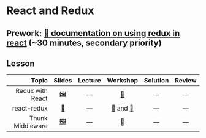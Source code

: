 # React and Redux

## Prework: [📖 documentation on using redux in react](https://redux.js.org/basics/usagewithreact) (~30 minutes, secondary priority)

## Lesson

Topic | Slides | Lecture | Workshop | Solution | Review
-----:|:------:|:-------:|:--------:|:--------:|:-----:
Redux with React | [🖼️][rcrdx-1a] | — | [🔬][rcrdx-1c] | — | —
react-redux | [📖][rcrdx-2a] | — | [🔬][rcrdx-2c-1] and [🤝][rcrdx-2c-2] | — | —
Thunk Middleware | [🖼️][rcrdx-3a] | — | [🔬][rcrdx-3c] | — | —

[rcrdx-1a]: 1-redux-with-react/Redux%20with%20React.pdf
[rcrdx-1c]: https://learn.fullstackacademy.com/workshop/5ab17d59434a3e000492ac65/landing
[rcrdx-2a]: 2-react-redux/lecture-notes.md
[rcrdx-2c-1]: https://learn.fullstackacademy.com/workshop/5ab51fb58b62ab0004347043/landing
[rcrdx-2c-2]: https://learn.fullstackacademy.com/workshop/5a7a11b64df85500040c20ff/landing
[rcrdx-3a]: 3-thunk-middleware/Thunk%20Middleware.pdf
[rcrdx-3c]: https://learn.fullstackacademy.com/workshop/5ab17c6313abf90004cc71f7/landing
